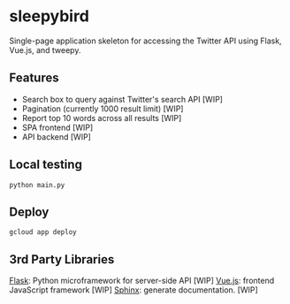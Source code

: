 # sleepybird
Single-page application skeleton for accessing the Twitter API using Flask, Vue.js, and tweepy.

## Features
* Search box to query against Twitter's search API [WIP]
* Pagination (currently 1000 result limit) [WIP]
* Report top 10 words across all results [WIP]
* SPA frontend [WIP]
* API backend [WIP]

## Local testing
```python main.py```

## Deploy
```gcloud app deploy```

## 3rd Party Libraries
[Flask](http://flask.pocoo.org/): Python microframework for server-side API [WIP]
[Vue.js](https://vuejs.org/): frontend JavaScript framework [WIP]
[Sphinx](http://www.sphinx-doc.org/en/master/): generate documentation. [WIP]